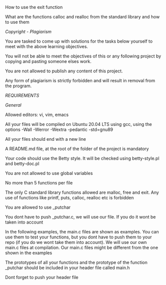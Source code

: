 How to use the exit function

What are the functions calloc and realloc from the standard library and how to use them

*Copyright - Plagiarism*

You are tasked to come up with solutions for the tasks below yourself to meet with the above learning objectives.

You will not be able to meet the objectives of this or any following project by copying and pasting someone elses work.

You are not allowed to publish any content of this project.

Any form of plagiarism is strictly forbidden and will result in removal from the program.

*REQUIREMENTS*

*General*

Allowed editors: vi, vim, emacs

All your files will be compiled on Ubuntu 20.04 LTS using gcc, using the options -Wall -Werror -Wextra -pedantic -std=gnu89

All your files should end with a new line

A README.md file, at the root of the folder of the project is mandatory

Your code should use the Betty style. It will be checked using betty-style.pl and betty-doc.pl

You are not allowed to use global variables

No more than 5 functions per file

The only C standard library functions allowed are malloc, free and exit. Any use of functions like printf, puts, calloc, realloc etc is forbidden

You are allowed to use _putchar

You dont have to push _putchar.c, we will use our file. If you do it wont be taken into account

In the following examples, the main.c files are shown as examples. You can use them to test your functions, but you dont have to push them to your repo (if you do we wont take them into account). We will use our own main.c files at compilation. Our main.c files might be different from the one shown in the examples

The prototypes of all your functions and the prototype of the function _putchar should be included in your header file called main.h

Dont forget to push your header file